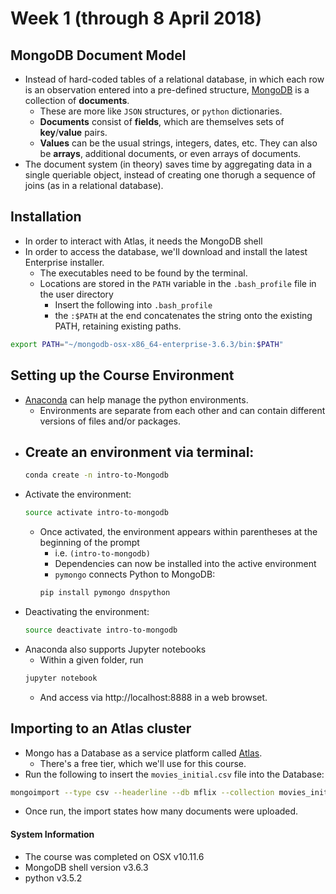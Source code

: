 # Week 1 (through 8 April 2018)

## MongoDB Document Model
- Instead of hard-coded tables of a relational database, in which each row is an observation entered into a pre-defined structure, [MongoDB](mongodb.com) is a collection of **documents**.
  - These are more like `JSON` structures, or `python` dictionaries.
  - **Documents** consist of **fields**, which are themselves sets of **key**/**value** pairs.
  - **Values** can be the usual strings, integers, dates, etc. They can also be **arrays**, additional documents, or even arrays of documents.
- The document system (in theory) saves time by aggregating data in a single queriable object, instead of creating one thorugh a sequence of joins (as in a relational database).

## Installation

- In order to interact with Atlas, it needs the MongoDB shell
- In order to access the database, we'll download and install the latest Enterprise installer.
  - The executables need to be found by the terminal.
  - Locations are stored in the `PATH` variable in the `.bash_profile` file in the user directory
    - Insert the following into `.bash_profile`
    - the `:$PATH` at the end concatenates the string onto the existing PATH, retaining existing paths.

``` bash
export PATH="~/mongodb-osx-x86_64-enterprise-3.6.3/bin:$PATH"
```

## Setting up the Course Environment

- [Anaconda](www.anaconda.org) can help manage the python environments.
  - Environments are separate from each other and can contain different versions of files and/or packages.
- Create an environment via terminal:
  -
  ``` bash
  conda create -n intro-to-Mongodb
  ```
- Activate the environment:
  ``` bash
  source activate intro-to-mongodb
  ```
  - Once activated, the environment appears within parentheses at the beginning of the prompt
    - i.e. `(intro-to-mongodb)`
    - Dependencies can now be installed into the active environment
    - `pymongo` connects Python to MongoDB:
    ``` bash
    pip install pymongo dnspython
    ```
- Deactivating the environment:
  ``` bash
  source deactivate intro-to-mongodb
  ```
- Anaconda also supports Jupyter notebooks
  - Within a given folder, run
  ``` bash
  jupyter notebook
  ```
  - And access via http://localhost:8888 in a web browset.

## Importing to an Atlas cluster

- Mongo has a Database as a service platform called [Atlas](cloud.mongodb.com).
  - There's a free tier, which we'll use for this course.
- Run the following to insert the `movies_initial.csv` file into the Database:
```bash
mongoimport --type csv --headerline --db mflix --collection movies_initial --host "<CLUSTER>/<SEED_LIST>" --authenticationDatabase admin --ssl --username analytics --password analytics-password --file movies_initial.csv
```
- Once run, the import states how many documents were uploaded.


#### System Information

- The course was completed on OSX v10.11.6
- MongoDB shell version v3.6.3
- python v3.5.2

